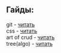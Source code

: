 ## Гайды:

git - [читать](https://github.com/ru51a4/programming-guide/blob/main/git.md)  
css - [читать](https://github.com/ru51a4/programming-guide/blob/main/css.md)  
art of crud - [читать](https://github.com/ru51a4/programming-guide/blob/main/crud.md)  
tree(algo) - [читать](https://github.com/ru51a4/programming-guide/blob/main/tree.md)  
